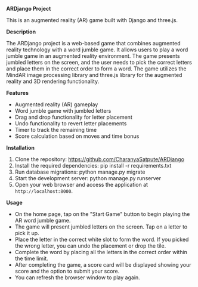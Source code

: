 **ARDjango Project**

This is an augmented reality (AR) game built with Django and three.js.

**Description**

The ARDjango project is a web-based game that combines augmented reality technology with a word jumble game. It allows users to play a word jumble game in an augmented reality environment. The game presents jumbled letters on the screen, and the user needs to pick the correct letters and place them in the correct order to form a word. The game utilizes the MindAR image processing library and three.js library for the augmented reality and 3D rendering functionality.

**Features**

- Augmented reality (AR) gameplay
- Word jumble game with jumbled letters
- Drag and drop functionality for letter placement
- Undo functionality to revert letter placements
- Timer to track the remaining time
- Score calculation based on moves and time bonus

**Installation**

1. Clone the repository: https://github.com/CharanyaSatpute/ARDjango
2. Install the required dependencies: pip install -r requirements.txt
3. Run database migrations: python manage.py migrate
4. Start the development server: python manage.py runserver
5. Open your web browser and access the application at `http://localhost:8000`.

**Usage**

- On the home page, tap on the "Start Game" button to begin playing the AR word jumble game.
- The game will present jumbled letters on the screen. Tap on a letter to pick it up.
- Place the letter in the correct white slot to form the word. If you picked the wrong letter, you can undo the placement or drop the tile.
- Complete the word by placing all the letters in the correct order within the time limit.
- After completing the game, a score card will be displayed showing your score and the option to submit your score.
- You can refresh the browser window to play again.
